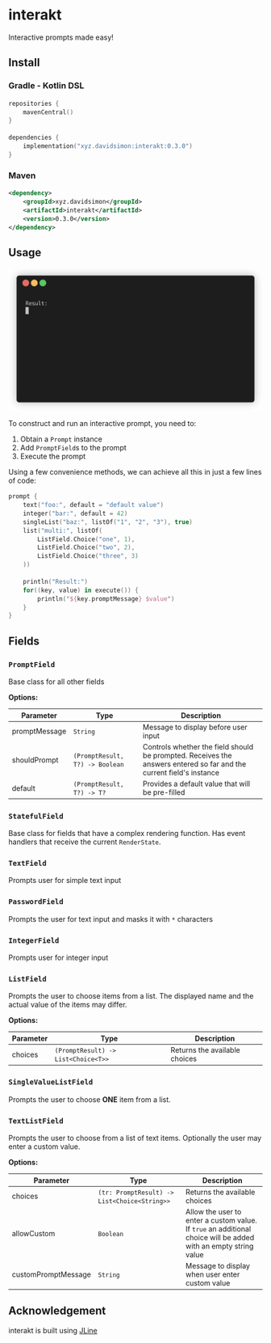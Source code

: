 # interakt
Interactive prompts made easy!

## Install

### Gradle - Kotlin DSL
```kotlin
repositories {
    mavenCentral()
}

dependencies {
    implementation("xyz.davidsimon:interakt:0.3.0")
}
```

### Maven
```xml
<dependency>
    <groupId>xyz.davidsimon</groupId>
    <artifactId>interakt</artifactId>
    <version>0.3.0</version>
</dependency>
```

## Usage
![asciicast](media/demo.gif)

To construct and run an interactive prompt, you need to:
1. Obtain a `Prompt` instance
2. Add `PromptField`s to the prompt
3. Execute the prompt

Using a few convenience methods, we can achieve all this in just a few lines of code:
```kotlin
prompt {
    text("foo:", default = "default value")
    integer("bar:", default = 42)
    singleList("baz:", listOf("1", "2", "3"), true)
    list("multi:", listOf(
        ListField.Choice("one", 1),
        ListField.Choice("two", 2),
        ListField.Choice("three", 3)
    ))

    println("Result:")
    for((key, value) in execute()) {
        println("${key.promptMessage} $value")
    }
}
```

## Fields

### `PromptField`
Base class for all other fields  

**Options:**  

| Parameter     | Type                            | Description                                                                                                         |
|---------------|---------------------------------|---------------------------------------------------------------------------------------------------------------------|
| promptMessage | `String`                        | Message to display before user input                                                                                |
| shouldPrompt  | `(PromptResult, T?) -> Boolean` | Controls whether the field should be prompted. Receives the answers entered so far and the current field's instance |
| default       | `(PromptResult, T?) -> T?`      | Provides a default value that will be pre-filled                                                                    |

### `StatefulField`
Base class for fields that have a complex rendering function. Has event handlers that receive the current `RenderState`.

### `TextField`
Prompts user for simple text input

### `PasswordField`
Prompts the user for text input and masks it with `*` characters

### `IntegerField`
Prompts user for integer input

### `ListField`
Prompts the user to choose items from a list. The displayed name and the actual value of the items may differ.

**Options:**

| Parameter | Type                                | Description                   |
|-----------|-------------------------------------|-------------------------------|
| choices   | `(PromptResult) -> List<Choice<T>>` | Returns the available choices |

### `SingleValueListField`
Prompts the user to choose **ONE** item from a list.

### `TextListField`
Prompts the user to choose from a list of text items. Optionally the user may enter a custom value.

**Options:**

| Parameter           | Type                                         | Description                                                                                                     |
|---------------------|----------------------------------------------|-----------------------------------------------------------------------------------------------------------------|
| choices             | `(tr: PromptResult) -> List<Choice<String>>` | Returns the available choices                                                                                   |
| allowCustom         | `Boolean`                                    | Allow the user to enter a custom value. If `true` an additional choice will be added with an empty string value |
| customPromptMessage | `String`                                     | Message to display when user enter custom value                                                                 |

## Acknowledgement
interakt is built using [JLine](https://github.com/jline/jline3)